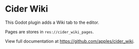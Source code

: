 # Cider Wiki

This Godot plugin adds a Wiki tab to the editor.

Pages are stores in `res://cider_wiki_pages`.

View full documentation at <https://github.com/apples/cider_wiki>.
